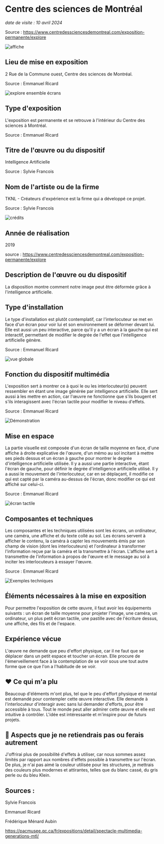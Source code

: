 # Centre des sciences de Montréal
*date de visite : 10 avril 2024*

Source : https://www.centredessciencesdemontreal.com/exposition-permanente/explore

![affiche](media/explore_exposition_affiche.jpeg)


## Lieu de mise en exposition
2 Rue de la Commune ouest, Centre des sciences de Montréal.

Source : Emmanuel Ricard

![explore ensemble écrans](media/ensemble_ecrans.jpg)

## Type d'exposition
L'exposition est permanente et se retrouve à l'intérieur du Centre des sciences à Montréal.

Source : Emmanuel Ricard

## Titre de l'œuvre ou du dispositif
Intelligence Artificielle

Source : Sylvie Francois

## Nom de l'artiste ou de la firme
TKNL - Créateurs d'expérience est la firme qui a développé ce projet.

Source : Sylvie Francois

![crédits](media/Artistes_oeuvres.png)

## Année de réalisation
2019

source : https://www.centredessciencesdemontreal.com/exposition-permanente/explore

## Description de l'œuvre ou du dispositif
La disposition montre comment notre image peut être déformée grâce à l'intelligence artificielle.


## Type d'installation
Le type d'installation est plutôt contemplatif, car l'interlocuteur se met en face d'un écran pour voir lui et son environnement se déformer devant lui. Elle est aussi un peu interactive, parce qu'il y a un écran à la gauche qui est interactif, permettant de modifier le degrée de l'effet que l'intelligence artificielle génère.

Source : Emmanuel Ricard

![vue globale](media/ensemble_complet.jpg)

## Fonction du dispositif multimédia
L'exposition sert à montrer ce à quoi le ou les interlocuteur(s) peuvent ressembler en étant une image générée par intelligence artificielle. Elle sert aussi à les mettre en action, car l'œuvre ne fonctionne que s'ils bougent et s'ils interagissent avec l'écran tactile pour modifier le niveau d'effets.

Source : Emmanuel Ricard

![Démonstration](media/exemple_effet.jpg)

## Mise en espace
La partie visuelle est composée d'un écran de taille moyenne en face, d'une affiche à droite explicative de l'œuvre, d'un mémo au sol incitant à mettre ses pieds dessus et un écran à gauche pour montrer le degrée d'intelligence artificielle utilisée. Il y a aussi une partie interactive, étant l'écran de gauche, pour définir le degrée d'intelligence artificielle utilisé. Il y a aussi le mouvement de l'interlocuteur, car en se déplaçant, il modifie ce qui est capté par la caméra au-dessus de l'écran, donc modifier ce qui est affiché sur celui-ci.

Source : Emmanuel Ricard

![écran tactile](media/ecran_tactile.jpg)

## Composantes et techniques
Les composantes et les techniques utilisées sont les écrans, un ordinateur, une caméra, une affiche et du texte collé au sol. Les écrans servent à afficher le contenu, la caméra à capter les mouvements émis par son champ de vision (dont les interlocuteurs) et l'ordinateur à transformer l'information reçue par la caméra et la transmettre à l'écran. L'affiche sert à transmettre de l'information à propos de l'œuvre et le message au sol à inciter les interlocuteurs à essayer l'œuvre.

Source : Emmanuel Ricard

![Exemples techniques](media/sol_positionnement.jpg)

## Éléments nécessaires à la mise en exposition
Pour permettre l'exposition de cette œuvre, il faut avoir les équipements suivants : un écran de taille moyenne pour projeter l'image, une caméra, un ordinateur, un plus petit écran tactile, une pastille avec de l'écriture dessus, une affiche, des fils et de l'espace.


## Expérience vécue
L'œuvre ne demande que peu d'effort physique, car il ne faut que se déplacer dans un petit espace et toucher un écran. Elle procure de l'émerveillement face à la contemplation de se voir sous une tout autre forme que ce que l'on a l'habitude de se voir.

## ❤️ Ce qui m'a plu
Beaucoup d'éléments m'ont plus, tel que le peu d'effort physique et mental est demandé pour contempler cette œuvre interactive. Elle demande à l'interlocuteur d'interagir avec sans lui demander d'efforts, pour être accessible à tous. Tout le monde peut aller admirer cette œuvre et elle est intuitive à contrôler. L'idée est intéressante et m'inspire pour de futurs projets.

## 🤔 Aspects que je ne retiendrais pas ou ferais autrement
J'offrirai plus de possibilité d'effets à utiliser, car nous sommes assez limités par rapport aux nombres d'effets possible à transmettre sur l'écran. De plus, je n'ai pas aimé la couleur utilisée pour les structures, je mettrais des couleurs plus modernes et attirantes, telles que du blanc cassé, du gris perle ou du bleu Klein.


## Sources :

Sylvie Francois

Emmanuel Ricard

Frédérique Ménard Aubin

https://pacmusee.qc.ca/fr/expositions/detail/spectacle-multimedia-generations-mtl/



